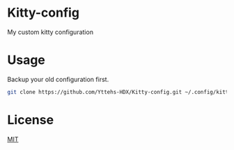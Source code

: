 # Kitty-config

My custom kitty configuration

# Usage

Backup your old configuration first.

```bash
git clone https://github.com/Yttehs-HDX/Kitty-config.git ~/.config/kitty
```

# License

[MIT](LICENSE)
